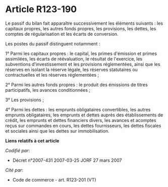 # Article R123-190

Le passif du bilan fait apparaître successivement les éléments suivants : les capitaux propres, les autres fonds propres, les
provisions, les dettes, les comptes de régularisation et les écarts de conversion.

Les postes du passif distinguent notamment :

1° Parmi les capitaux propres : le capital, les primes d'émission et primes assimilées, les écarts de réévaluation, le
résultat de l'exercice, les subventions d'investissement et les provisions réglementées, ainsi que les réserves en isolant la
réserve légale, les réserves statutaires ou contractuelles et les réserves réglementées ;

2° Parmi les autres fonds propres : le produit des émissions de titres participatifs, les avances conditionnées ;

3° Les provisions ;

4° Parmi les dettes : les emprunts obligataires convertibles, les autres emprunts obligataires, les emprunts et dettes auprès
des établissements de crédit, les emprunts et dettes financiers divers, les avances et acomptes reçus sur commandes en cours,
les dettes fournisseurs, les dettes fiscales et sociales ainsi que les dettes sur immobilisation.

**Liens relatifs à cet article**

_Codifié par_:

  - Décret n°2007-431 2007-03-25 JORF 27 mars 2007

_Cité par_:

  - Code de commerce - art. R123-201 (VT)
